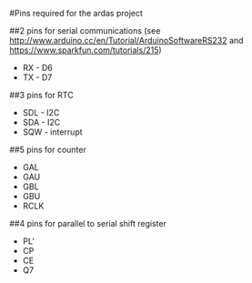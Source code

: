#Pins required for the ardas project

##2 pins for serial communications (see http://www.arduino.cc/en/Tutorial/ArduinoSoftwareRS232 and https://www.sparkfun.com/tutorials/215)  
* RX - D6  
* TX - D7  

##3 pins for RTC
* SDL - I2C
* SDA - I2C
* SQW - interrupt

##5 pins for counter 
* GAL
* GAU
* GBL
* GBU
* RCLK

##4 pins for parallel to serial shift register
* PL'
* CP
* CE
* Q7
